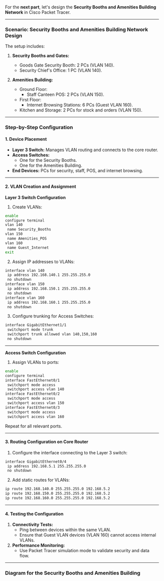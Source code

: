 For the **next part**, let's design the **Security Booths and Amenities Building Network** in Cisco Packet Tracer.

---

### **Scenario: Security Booths and Amenities Building Network Design**
The setup includes:
1. **Security Booths and Gates:**
   - Goods Gate Security Booth: 2 PCs (VLAN 140).
   - Security Chief's Office: 1 PC (VLAN 140).

2. **Amenities Building:**
   - Ground Floor:
     - Staff Canteen POS: 2 PCs (VLAN 150).
   - First Floor:
     - Internet Browsing Stations: 6 PCs (Guest VLAN 160).
   - Kitchen and Storage: 2 PCs for stock and orders (VLAN 150).

---

### **Step-by-Step Configuration**

#### **1. Device Placement**
- **Layer 3 Switch:** Manages VLAN routing and connects to the core router.
- **Access Switches:**
  - One for the Security Booths.
  - One for the Amenities Building.
- **End Devices:** PCs for security, staff, POS, and internet browsing.

---

#### **2. VLAN Creation and Assignment**

**Layer 3 Switch Configuration**
1. Create VLANs:
```bash
enable
configure terminal
vlan 140
 name Security_Booths
vlan 150
 name Amenities_POS
vlan 160
 name Guest_Internet
exit
```

2. Assign IP addresses to VLANs:
```bash
interface vlan 140
 ip address 192.168.140.1 255.255.255.0
 no shutdown
interface vlan 150
 ip address 192.168.150.1 255.255.255.0
 no shutdown
interface vlan 160
 ip address 192.168.160.1 255.255.255.0
 no shutdown
```

3. Configure trunking for Access Switches:
```bash
interface GigabitEthernet1/1
 switchport mode trunk
 switchport trunk allowed vlan 140,150,160
 no shutdown
```

---

**Access Switch Configuration**
1. Assign VLANs to ports:
```bash
enable
configure terminal
interface FastEthernet0/1
 switchport mode access
 switchport access vlan 140
interface FastEthernet0/2
 switchport mode access
 switchport access vlan 150
interface FastEthernet0/3
 switchport mode access
 switchport access vlan 160
```
Repeat for all relevant ports.

---

#### **3. Routing Configuration on Core Router**
1. Configure the interface connecting to the Layer 3 switch:
```bash
interface GigabitEthernet0/4
 ip address 192.168.5.1 255.255.255.0
 no shutdown
```

2. Add static routes for VLANs:
```bash
ip route 192.168.140.0 255.255.255.0 192.168.5.2
ip route 192.168.150.0 255.255.255.0 192.168.5.2
ip route 192.168.160.0 255.255.255.0 192.168.5.2
```

---

#### **4. Testing the Configuration**
1. **Connectivity Tests:**
   - Ping between devices within the same VLAN.
   - Ensure that Guest VLAN devices (VLAN 160) cannot access internal VLANs.
2. **Performance Monitoring:**
   - Use Packet Tracer simulation mode to validate security and data flow.

---

### **Diagram for the Security Booths and Amenities Building**

